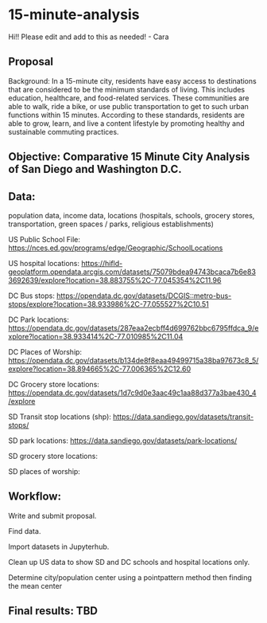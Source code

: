 # 15-minute-analysis
Hi!! Please edit and add to this as needed! - Cara

## Proposal

Background:  In a 15-minute city, residents have easy access to destinations that are considered to be the minimum standards of living. This includes education, healthcare, and food-related services. These communities are able to walk, ride a bike, or use public transportation to get to such urban functions within 15 minutes. According to these standards, residents are able to grow, learn, and live a content lifestyle by promoting healthy and sustainable commuting practices.

## Objective: Comparative 15 Minute City Analysis of San Diego and Washington D.C.

## Data:
population data, income data, locations (hospitals, schools, grocery stores, transportation, green spaces / parks, religious establishments)

US Public School File: https://nces.ed.gov/programs/edge/Geographic/SchoolLocations 

US hospital locations: https://hifld-geoplatform.opendata.arcgis.com/datasets/75079bdea94743bcaca7b6e833692639/explore?location=38.883755%2C-77.045354%2C11.96

DC Bus stops: https://opendata.dc.gov/datasets/DCGIS::metro-bus-stops/explore?location=38.933986%2C-77.055527%2C10.51 

DC Park locations: https://opendata.dc.gov/datasets/287eaa2ecbff4d699762bbc6795ffdca_9/explore?location=38.933414%2C-77.010985%2C11.04

DC Places of Worship: https://opendata.dc.gov/datasets/b134de8f8eaa49499715a38ba97673c8_5/explore?location=38.894665%2C-77.006365%2C12.60

DC Grocery store locations: https://opendata.dc.gov/datasets/1d7c9d0e3aac49c1aa88d377a3bae430_4/explore

SD Transit stop locations (shp): https://data.sandiego.gov/datasets/transit-stops/

SD park locations: https://data.sandiego.gov/datasets/park-locations/

SD grocery store locations: 

SD places of worship:


## Workflow: 
Write and submit proposal.

Find data.

Import datasets in Jupyterhub.

Clean up US data to show SD and DC schools and hospital locations only.

Determine city/population center using a pointpattern method then finding the mean center



## Final results: TBD



